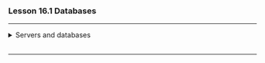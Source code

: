 ### Lesson 16.1 Databases

---

<details>
  <summary>Servers and databases</summary>

</br>

</br>

</details>

</br>

---
